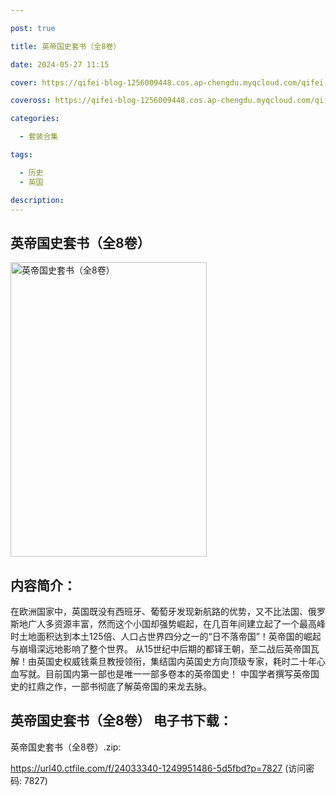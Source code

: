 ```yaml
---

post: true

title: 英帝国史套书（全8卷）

date: 2024-05-27 11:15

cover: https://qifei-blog-1256009448.cos.ap-chengdu.myqcloud.com/qifei-blog/6634a1ca0ea9cb140371b58d.jpg

coveross: https://qifei-blog-1256009448.cos.ap-chengdu.myqcloud.com/qifei-blog/6634a1ca0ea9cb140371b58d.jpg

categories:

  - 套装合集

tags:

  - 历史
  - 英国

description:
---
```


## 英帝国史套书（全8卷）
<img alt=" 英帝国史套书（全8卷）" class="aligncenter loading" data-was-processed="true" decoding="async" fetchpriority="high" height="471" src="https://qifei-blog-1256009448.cos.ap-chengdu.myqcloud.com/qifei-blog/6634a1ca0ea9cb140371b58d.jpg " style="cursor: zoom-in;" width="314"/>

## 内容简介：

在欧洲国家中，英国既没有西班牙、葡萄牙发现新航路的优势，又不比法国、俄罗斯地广人多资源丰富，然而这个小国却强势崛起，在几百年间建立起了一个最高峰时土地面积达到本土125倍、人口占世界四分之一的“日不落帝国”！英帝国的崛起与崩塌深远地影响了整个世界。 从15世纪中后期的都铎王朝，至二战后英帝国瓦解！由英国史权威钱乘旦教授领衔，集结国内英国史方向顶级专家，耗时二十年心血写就。目前国内第一部也是唯一一部多卷本的英帝国史！ 中国学者撰写英帝国史的扛鼎之作，一部书彻底了解英帝国的来龙去脉。

## 英帝国史套书（全8卷） 电子书下载：
英帝国史套书（全8卷）.zip: 

https://url40.ctfile.com/f/24033340-1249951486-5d5fbd?p=7827 (访问密码: 7827)
